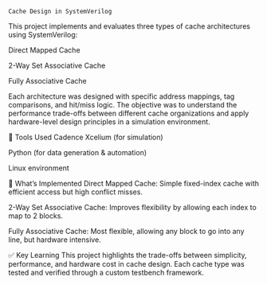     Cache Design in SystemVerilog
This project implements and evaluates three types of cache architectures using SystemVerilog:

Direct Mapped Cache

2-Way Set Associative Cache

Fully Associative Cache

Each architecture was designed with specific address mappings, tag comparisons, and hit/miss logic. The objective was to understand the performance trade-offs between different cache organizations and apply hardware-level design principles in a simulation environment.

🔧 Tools Used
Cadence Xcelium (for simulation)

Python (for data generation & automation)

Linux environment

🧠 What’s Implemented
Direct Mapped Cache: Simple fixed-index cache with efficient access but high conflict misses.

2-Way Set Associative Cache: Improves flexibility by allowing each index to map to 2 blocks.

Fully Associative Cache: Most flexible, allowing any block to go into any line, but hardware intensive.

✅ Key Learning
This project highlights the trade-offs between simplicity, performance, and hardware cost in cache design. Each cache type was tested and verified through a custom testbench framework.
